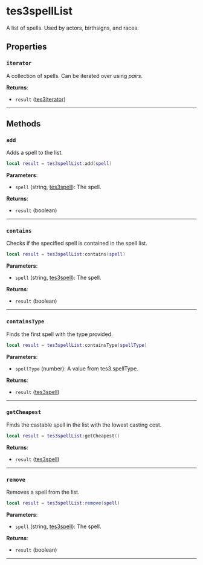 # tes3spellList

A list of spells. Used by actors, birthsigns, and races.

## Properties

### `iterator`

A collection of spells. Can be iterated over using *pairs*.

**Returns**:

* `result` ([tes3iterator](../../types/tes3iterator))

***

## Methods

### `add`

Adds a spell to the list.

```lua
local result = tes3spellList:add(spell)
```

**Parameters**:

* `spell` (string, [tes3spell](../../types/tes3spell)): The spell.

**Returns**:

* `result` (boolean)

***

### `contains`

Checks if the specified spell is contained in the spell list.

```lua
local result = tes3spellList:contains(spell)
```

**Parameters**:

* `spell` (string, [tes3spell](../../types/tes3spell)): The spell.

**Returns**:

* `result` (boolean)

***

### `containsType`

Finds the first spell with the type provided.

```lua
local result = tes3spellList:containsType(spellType)
```

**Parameters**:

* `spellType` (number): A value from tes3.spellType.

**Returns**:

* `result` ([tes3spell](../../types/tes3spell))

***

### `getCheapest`

Finds the castable spell in the list with the lowest casting cost.

```lua
local result = tes3spellList:getCheapest()
```

**Returns**:

* `result` ([tes3spell](../../types/tes3spell))

***

### `remove`

Removes a spell from the list.

```lua
local result = tes3spellList:remove(spell)
```

**Parameters**:

* `spell` (string, [tes3spell](../../types/tes3spell)): The spell.

**Returns**:

* `result` (boolean)

***

